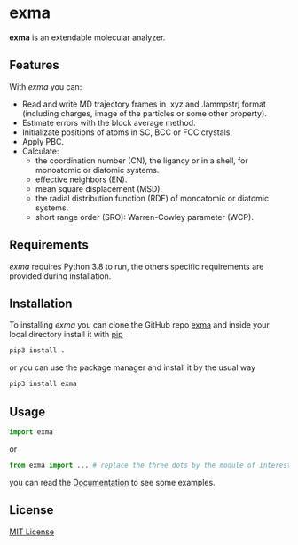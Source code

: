 # exma

**exma** is an extendable molecular analyzer.

## Features

With _exma_ you can:

* Read and write MD trajectory frames in .xyz and .lammpstrj format (including charges, image of the particles or some other property).
* Estimate errors with the block average method.
* Initializate positions of atoms in SC, BCC or FCC crystals.
* Apply PBC.
* Calculate:
    - the coordination number (CN), the ligancy or in a shell, for monoatomic or diatomic systems.
    - effective neighbors (EN).
    - mean square displacement (MSD).
    - the radial distribution function (RDF) of monoatomic or diatomic systems.
    - short range order (SRO): Warren-Cowley parameter (WCP).


## Requirements

_exma_ requires Python 3.8 to run, the others specific requirements are provided during installation. 


## Installation

To installing _exma_ you can clone the GitHub repo [exma](https://github.com/fernandezfran/exma) and inside your local directory install it with [pip](https://pip.pypa.io/en/stable/)

```bash
pip3 install .
```

or you can use the package manager and install it by the usual way

```bash
pip3 install exma
```


## Usage

```python
import exma
```

or

```python
from exma import ... # replace the three dots by the module of interest
```
you can read the [Documentation](link.agregar) to see some examples.


## License

[MIT License](https://choosealicense.com/licenses/mit/)

